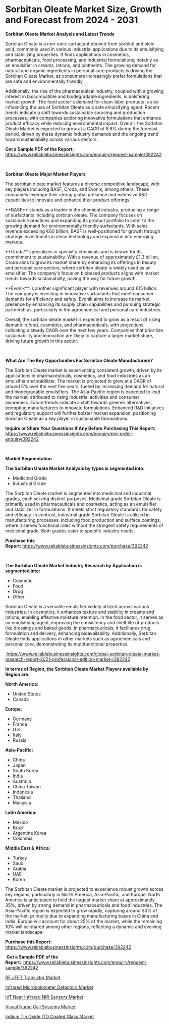 <p><h1>Sorbitan Oleate Market Size, Growth and Forecast from 2024 - 2031</h1></p><p><strong>Sorbitan Oleate Market Analysis and Latest Trends</strong></p>
<p><p>Sorbitan Oleate is a non-ionic surfactant derived from sorbitol and oleic acid, commonly used in various industrial applications due to its emulsifying and stabilizing properties. It finds applications in cosmetics, pharmaceuticals, food processing, and industrial formulations, notably as an emulsifier in creams, lotions, and ointments. The growing demand for natural and organic ingredients in personal care products is driving the Sorbitan Oleate Market, as consumers increasingly prefer formulations that are safe and environmentally friendly.</p><p>Additionally, the rise of the pharmaceutical industry, coupled with a growing interest in biocompatible and biodegradable ingredients, is bolstering market growth. The food sector's demand for clean-label products is also influencing the use of Sorbitan Oleate as a safe emulsifying agent. Recent trends indicate a shift towards sustainable sourcing and production processes, with companies exploring innovative formulations that enhance product efficacy while reducing environmental impact. Overall, the Sorbitan Oleate Market is expected to grow at a CAGR of 8.8% during the forecast period, driven by these dynamic industry demands and the ongoing trend toward sustainability across various sectors.</p></p>
<p><strong>Get a Sample PDF of the Report:&nbsp;</strong> <a href="https://www.reliablebusinessinsights.com/enquiry/request-sample/392242?utm_campaign=1734&utm_medium=2&utm_source=Github&utm_content=ia&utm_term=26102024&utm_id=sorbitan-oleate">https://www.reliablebusinessinsights.com/enquiry/request-sample/392242</a></p>
<p>&nbsp;</p>
<p><strong>Sorbitan Oleate Major Market Players</strong></p>
<p><p>The sorbitan oleate market features a diverse competitive landscape, with key players including BASF, Croda, and Evonik, among others. These companies leverage their strong global presence and extensive R&D capabilities to innovate and enhance their product offerings.</p><p>**BASF** stands as a leader in the chemical industry, producing a range of surfactants including sorbitan oleate. The company focuses on sustainable practices and expanding its product portfolio to cater to the growing demand for environmentally friendly surfactants. With sales revenue exceeding €60 billion, BASF is well-positioned for growth through strategic investments in clean technology and expansion into emerging markets.</p><p>**Croda** specializes in specialty chemicals and is known for its commitment to sustainability. With a revenue of approximately £1.3 billion, Croda aims to grow its market share by enhancing its offerings in beauty and personal care sectors, where sorbitan oleate is widely used as an emulsifier. The company's focus on biobased products aligns with market trends towards sustainability, paving the way for future growth.</p><p>**Evonik** is another significant player with revenues around €15 billion. The company is investing in innovative surfactants that meet consumer demands for efficiency and safety. Evonik aims to increase its market presence by enhancing its supply chain capabilities and pursuing strategic partnerships, particularly in the agrochemical and personal care industries.</p><p>Overall, the sorbitan oleate market is expected to grow as a result of rising demand in food, cosmetics, and pharmaceuticals, with projections indicating a steady CAGR over the next few years. Companies that prioritize sustainability and innovation are likely to capture a larger market share, driving future growth in this sector.</p></p>
<p>&nbsp;</p>
<p><strong>What Are The Key Opportunities For Sorbitan Oleate Manufacturers?</strong></p>
<p><p>The Sorbitan Oleate market is experiencing consistent growth, driven by its applications in pharmaceuticals, cosmetics, and food industries as an emulsifier and stabilizer. The market is projected to grow at a CAGR of around 5% over the next five years, fueled by increasing demand for natural and biodegradable emulsifiers. The Asia-Pacific region is expected to lead the market, attributed to rising industrial activities and consumer awareness. Future trends indicate a shift towards greener alternatives, prompting manufacturers to innovate formulations. Enhanced R&D initiatives and regulatory support will further bolster market expansion, positioning Sorbitan Oleate as a key player in sustainable formulations.</p></p>
<p><strong>Inquire or Share Your Questions If Any Before Purchasing This Report:</strong> <a href="https://www.reliablebusinessinsights.com/enquiry/pre-order-enquiry/392242?utm_campaign=1734&utm_medium=2&utm_source=Github&utm_content=ia&utm_term=26102024&utm_id=sorbitan-oleate">https://www.reliablebusinessinsights.com/enquiry/pre-order-enquiry/392242</a></p>
<p>&nbsp;</p>
<p><strong>Market Segmentation</strong></p>
<p><strong>The Sorbitan Oleate Market Analysis by types is segmented into:</strong></p>
<p><ul><li>Medicinal Grade</li><li>Industrial Grade</li></ul></p>
<p><p>The Sorbitan Oleate market is segmented into medicinal and industrial grades, each serving distinct purposes. Medicinal grade Sorbitan Oleate is primarily used in pharmaceuticals and cosmetics, acting as an emulsifier and stabilizer in formulations. It meets strict regulatory standards for safety and efficacy. In contrast, industrial grade Sorbitan Oleate is utilized in manufacturing processes, including food production and surface coatings, where it serves functional roles without the stringent safety requirements of medicinal grade. Both grades cater to specific industry needs.</p></p>
<p><strong>Purchase this Report:&nbsp;</strong><a href="https://www.reliablebusinessinsights.com/purchase/392242?utm_campaign=1734&utm_medium=2&utm_source=Github&utm_content=ia&utm_term=26102024&utm_id=sorbitan-oleate">https://www.reliablebusinessinsights.com/purchase/392242</a></p>
<p>&nbsp;</p>
<p><strong>The Sorbitan Oleate Market Industry Research by Application is segmented into:</strong></p>
<p><ul><li>Cosmetic</li><li>Food</li><li>Drug</li><li>Other</li></ul></p>
<p><p>Sorbitan Oleate is a versatile emulsifier widely utilized across various industries. In cosmetics, it enhances texture and stability in creams and lotions, enabling effective moisture retention. In the food sector, it serves as an emulsifying agent, improving the consistency and shelf life of products like dressings and baked goods. In pharmaceuticals, it facilitates drug formulation and delivery, enhancing bioavailability. Additionally, Sorbitan Oleate finds applications in other markets such as agrochemicals and personal care, demonstrating its multifunctional properties.</p></p>
<p><a href="https://www.reliablebusinessinsights.com/global-sorbitan-oleate-market-research-report-2021-professional-edition-market-r392242?utm_campaign=1734&utm_medium=2&utm_source=Github&utm_content=ia&utm_term=26102024&utm_id=sorbitan-oleate">&nbsp;https://www.reliablebusinessinsights.com/global-sorbitan-oleate-market-research-report-2021-professional-edition-market-r392242</a></p>
<p><strong>In terms of Region, the Sorbitan Oleate Market Players available by Region are:</strong></p>
<p>
    <p> <strong> North America: </strong>
        <ul>
            <li>United States</li>
            <li>Canada</li>
        </ul>
        </p> 
    <p> <strong> Europe: </strong>
        <ul>
            <li>Germany</li>
            <li>France</li>
            <li>U.K.</li>
            <li>Italy</li>
            <li>Russia</li>
        </ul>
        </p> 
    <p> <strong> Asia-Pacific: </strong>
        <ul>
            <li>China</li>
            <li>Japan</li>
            <li>South Korea</li>
            <li>India</li>
            <li>Australia</li>
            <li>China Taiwan</li>
            <li>Indonesia</li>
            <li>Thailand</li>
            <li>Malaysia</li>
        </ul>
        </p> 
    <p> <strong> Latin America: </strong>
        <ul>
            <li>Mexico</li>
            <li>Brazil</li>
            <li>Argentina Korea</li>
            <li>Colombia</li>
        </ul>
        </p> 
    <p> <strong> Middle East & Africa: </strong>
        <ul>
            <li>Turkey</li>
            <li>Saudi</li>
            <li>Arabia</li>
            <li>UAE</li>
            <li>Korea</li>
        </ul>
    </p>
    </p>
<p><p>The Sorbitan Oleate market is projected to experience robust growth across key regions, particularly in North America, Asia-Pacific, and Europe. North America is anticipated to hold the largest market share at approximately 35%, driven by strong demand in pharmaceuticals and food industries. The Asia-Pacific region is expected to grow rapidly, capturing around 30% of the market, primarily due to expanding manufacturing bases in China and India. Europe will account for about 25% of the market, while the remaining 10% will be shared among other regions, reflecting a dynamic and evolving market landscape.</p></p>
<p><strong>Purchase this Report: </strong><a href="https://www.reliablebusinessinsights.com/purchase/392242?utm_campaign=1734&utm_medium=2&utm_source=Github&utm_content=ia&utm_term=26102024&utm_id=sorbitan-oleate">https://www.reliablebusinessinsights.com/purchase/392242</a></p>
<p>&nbsp;<strong>Get a Sample PDF of the Report:&nbsp;&nbsp;</strong><a href="https://www.reliablebusinessinsights.com/enquiry/request-sample/392242?utm_campaign=1734&utm_medium=2&utm_source=Github&utm_content=ia&utm_term=26102024&utm_id=sorbitan-oleate">https://www.reliablebusinessinsights.com/enquiry/request-sample/392242</a></p>
<p><strong></strong></p>
<p><p><a href="https://www.linkedin.com/pulse/global-rf-jfet-transistor-market-sector2024-2031-metrics-yj1qc?utm_campaign=1734&utm_medium=2&utm_source=Github&utm_content=ia&utm_term=26102024&utm_id=sorbitan-oleate">RF JFET Transistor Market</a></p><p><a href="https://www.linkedin.com/pulse/in-depth-analysis-global-infrared-microbolometer-detectors-tisvc?utm_campaign=1734&utm_medium=2&utm_source=Github&utm_content=ia&utm_term=26102024&utm_id=sorbitan-oleate">Infrared Microbolometer Detectors Market</a></p><p><a href="https://www.linkedin.com/pulse/future-innovation-global-iot-near-infrared-nir-sensors-market-e8lac?utm_campaign=1734&utm_medium=2&utm_source=Github&utm_content=ia&utm_term=26102024&utm_id=sorbitan-oleate">IoT Near Infrared NIR Sensors Market</a></p><p><a href="https://www.linkedin.com/pulse/market-insights-global-visual-nurse-call-systems-forecast-dlikc?utm_campaign=1734&utm_medium=2&utm_source=Github&utm_content=ia&utm_term=26102024&utm_id=sorbitan-oleate">Visual Nurse Call Systems Market</a></p><p><a href="https://www.linkedin.com/pulse/indium-tin-oxide-ito-coated-glass-market-forecast-global-trends-abmtc?utm_campaign=1734&utm_medium=2&utm_source=Github&utm_content=ia&utm_term=26102024&utm_id=sorbitan-oleate">Indium Tin Oxide ITO Coated Glass Market</a></p></p>